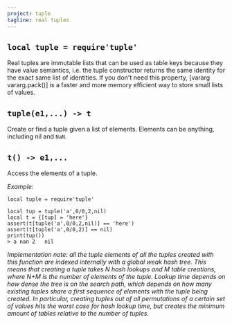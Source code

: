 ```yaml
---
project: tuple
tagline: real tuples
---
```


## `local tuple = require'tuple'`

Real tuples are immutable lists that can be used as table keys because they have value semantics, i.e. the tuple constructor returns the same identity for the exact same list of identities. If you don't need this property, [vararg vararg.pack()] is a faster and more memory efficient way to store small lists of values.

## `tuple(e1,...) -> t`

Create or find a tuple given a list of elements. Elements can be anything, including nil and `NaN`.

## `t() -> e1,...`

Access the elements of a tuple.

*Example:*
~~~{.lua}
local tuple = require'tuple'

local tup = tuple('a',0/0,2,nil)
local t = {[tup] = 'here'}
assert(t[tuple('a',0/0,2,nil)] == 'here')
assert(t[tuple('a',0/0,2)] == nil)
print(tup())
> a	nan	2	nil
~~~

_*Implementation note*: all the tuple elements of all the tuples created with this function are indexed internally with a global weak hash tree. This means that creating a tuple takes N hash lookups and M table creations, where N+M is the number of elements of the tuple. Lookup time depends on how dense the tree is on the search path, which depends on how many existing tuples share a first sequence of elements with the tuple being created. In particular, creating tuples out of all permutations of a certain set of values hits the worst case for hash lookup time, but creates the minimum amount of tables relative to the number of tuples._
